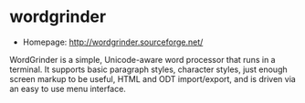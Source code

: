# wordgrinder

* Homepage: http://wordgrinder.sourceforge.net/

WordGrinder is a simple, Unicode-aware word processor that runs in a
 terminal. It supports basic paragraph styles, character styles, just
 enough screen markup to be useful, HTML and ODT import/export, and is
 driven via an easy to use menu interface.
